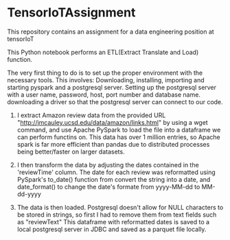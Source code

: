 # TensorIoTAssignment
This repository contains an assignment for a data engineering position at tensorIoT

This Python notebook performs an ETL(Extract Translate and Load) function.

The very first thing to do is to set up the proper environment with the necessary tools. This involves:
  Downloading, installing, importing and starting pyspark and a postgresql server.
  Setting up the postgresql server with a user name, password, host, port number and database name.
  downloading a driver so that the postgresql server can connect to our code.


1. I extract Amazon review data from the provided URL "http://jmcauley.ucsd.edu/data/amazon/links.html" by using a wget command, and use Apache PySpark to load the file into a dataframe we can perform functins on. This data has over 1 million entries, so Apache spark is far more efficient than pandas due to distributed processes being better/faster on larger datasets. 

2. I then transform the data by adjusting the dates contained in the 'reviewTime' column. The date for each review was reformatted using PySpark's to_date() function from convert the string into a date, and date_format() to change the date's formate from yyyy-MM-dd to MM-dd-yyyy

3. The data is then loaded. Postgresql doesn't allow for NULL characters to be stored in strings, so first I had to remove them from text fields such as "reviewText" This dataframe with reformatted dates is saved to a local postgresql server in JDBC and saved as a parquet file locally.
